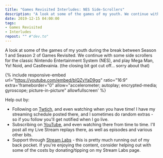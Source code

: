 ```yaml
---
title: "Games Revisited Interludes: NES Side-Scrollers"
description: "A look at some of the games of my youth. We continue with some side-scrollers, playing Mega Man, Yo! Noid, and Castlevainia."
date: 2019-12-15 04:00:00
tags:
- Games Revisited
- Interludes
repost: "" #"dev.to"
---
```


A look at some of the games of my youth during the break between Season 1 and Season 2 of Games Revisited. We continue with some side scrollers for the classic Nintendo Entertainment System (NES), and play Mega Man, Yo! Noid, and Castlevainia. (the closing bit got cut off&hellip; sorry about that)
<!--more-->


{% include responsive-embed url="https://youtube.com/embed/bIQZyYaD9gg" ratio="16:9" extra='frameborder="0" allow="accelerometer; autoplay; encrypted-media; gyroscope; picture-in-picture" allowfullscreen' %}

Help out by:
 * Following on [Twtich](https://twitch.tv/AnonJr_Live), and even watching when you have time! I have my streaming schedule posted there, and I sometimes do random extras - so if you follow you'll get notified when I go live.
 * Subscribing on [YouTube](http://www.youtube.com/channel/UCXafqhKHbkSUIrq0LAuu0tw), and even watching there from time to time. I'll post all my Live Stream replays there, as well as episodes and various other bits.
 * Support through [Stream Labs](https://streamlabs.com/anonjr_live) - this is pretty much running out of my back pocket. If you're enjoying the content, consider helping out with some of the costs by donating/tipping on my Stream Labs page.